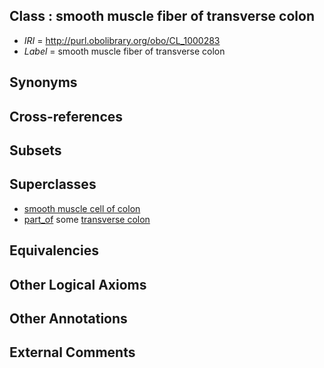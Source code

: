 
## Class : smooth muscle fiber of transverse colon

 * *IRI* = http://purl.obolibrary.org/obo/CL_1000283
 * *Label* = smooth muscle fiber of transverse colon

## Synonyms


## Cross-references


## Subsets


## Superclasses

 * [smooth muscle cell of colon](../../CL/80/CL_1000280.md)
 * [part_of](../../BFO/50/BFO_0000050.md) some [transverse colon](../../UBERON/57/UBERON_0001157.md)

## Equivalencies


## Other Logical Axioms


## Other Annotations


## External Comments


